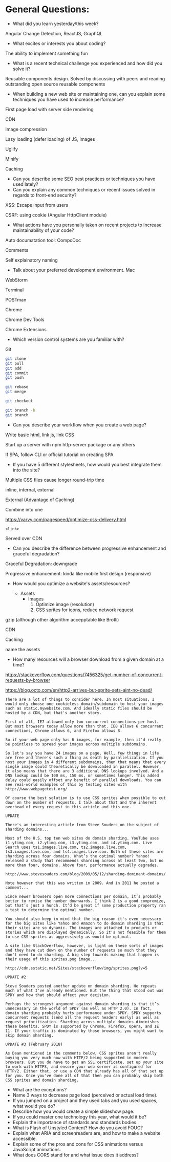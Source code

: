 # General Questions:

* What did you learn yesterday/this week?

Angular Change Detection, ReactJS, GraphQL

* What excites or interests you about coding?

The ability to implement something fun

* What is a recent technical challenge you experienced and how did you solve it?

Reusable components design. Solved by discussing with peers and reading outstanding open source reusable components

* When building a new web site or maintaining one, can you explain some techniques you have used to increase performance?

First page load with server side rendering

CDN

Image compression

Lazy loading (defer loading) of JS, Images

Uglify

Minify

Caching

* Can you describe some SEO best practices or techniques you have used lately?
* Can you explain any common techniques or recent issues solved in regards to front-end security?

XSS: Escape input from users

CSRF: using cookie (Angular HttpClient module)


* What actions have you personally taken on recent projects to increase maintainability of your code?

Auto documatation tool: CompoDoc

Comments

Self explainatory naming

* Talk about your preferred development environment.
Mac

WebStorm

Terminal

POSTman

Chrome

Chrome Dev Tools

Chrome Extensions



* Which version control systems are you familiar with?

Git
```bash
git clone
git pull
git add
git commit
git push

git rebase
git merge

git checkout

git branch -b
git branch
```

* Can you describe your workflow when you create a web page?

Write basic html, link js, link CSS

Start up a server with npm http-server package or any others

If SPA, follow CLI or official tutorial on creating SPA


* If you have 5 different stylesheets, how would you best integrate them into the site?

Multiple CSS files cause longer round-trip time

inline, internal, external

External (Advantage of Caching)

Combine into one

https://varvy.com/pagespeed/optimize-css-delivery.html

`<link>`

Served over CDN

* Can you describe the difference between progressive enhancement and graceful degradation?

Graceful Degradation: downgrade

Progressive enhancement: kinda like mobile first design (responsive)

* How would you optimize a website's assets/resources?

  * Assets
    * Images
      1. Optimize image (resolution)
      2. CSS sprites for icons, reduce network request
    

gzip (although other algorithm accepptable like Brotli)

CDN

Caching

name the assets

* How many resources will a browser download from a given domain at a time?

https://stackoverflow.com/questions/7456325/get-number-of-concurrent-requests-by-browser

https://blog.octo.com/en/http2-arrives-but-sprite-sets-aint-no-dead/

```
There are a lot of things to consider here. In most situations, I would only choose one cookieless domain/subdomain to host your images such as static.mywebsite.com. And ideally static files should be hosted by a CDN, but that's another story.

First of all, IE7 allowed only two concurrent connections per host. But most browsers today allow more than that. IE8 allows 6 concurrent connections, Chrome allows 6, and Firefox allows 8.

So if your web page only has 6 images, for example, then it'd really be pointless to spread your images across multiple subdomains.

So let's say you have 24 images on a page. Well, few things in life are free and there's such a thing as death by parallelization. If you host your images in 4 different subdomains, then that means that every single image could theoretically be downloaded in parallel. However, it also means that there are 3 additional DNS lookups involved. And a DNS lookup could be 100 ms, 150 ms, or sometimes longer. This added delay could easily offset any benefit of parallel downloads. You can see real-world examples of this by testing sites with http://www.webpagetest.org/

Of course the best solution is to use CSS sprites when possible to cut down on the number of requests. I talk about that and the inherent overhead of every request in this article and this one.

UPDATE

There's an interesting article from Steve Souders on the subject of sharding domains...

Most of the U.S. top ten web sites do domain sharding. YouTube uses i1.ytimg.com, i2.ytimg.com, i3.ytimg.com, and i4.ytimg.com. Live Search uses ts1.images.live.com, ts2.images.live.com, ts3.images.live.com, and ts4.images.live.com. Both of these sites are sharding across four domains. What’s the optimal number? Yahoo! released a study that recommends sharding across at least two, but no more than four, domains. Above four, performance actually degrades.

http://www.stevesouders.com/blog/2009/05/12/sharding-dominant-domains/

Note however that this was written in 2009. And in 2011 he posted a comment...

Since newer browsers open more connections per domain, it’s probably better to revise the number downwards. I think 2 is a good compromize, but that’s just a hunch. It’d be great if some production property ran a test to determine the optimal number.

You should also keep in mind that the big reason it's even necessary for the big sites like Yahoo and Amazon to do domain sharding is that their sites are so dynamic. The images are attached to products or stories which are displayed dynamically. So it's not feasible for them to use CSS sprites as aggressively as would be optimal.

A site like StackOverflow, however, is light on these sorts of images and they have cut down on the number of requests so much that they don't need to do sharding. A big step towards making that happen is their usage of this sprites.png image...

http://cdn.sstatic.net/Sites/stackoverflow/img/sprites.png?v=5

UPDATE #2

Steve Souders posted another update on domain sharding. He repeats much of what I've already mentioned. But the thing that stood out was SPDY and how that should affect your decision.

Perhaps the strongest argument against domain sharding is that it’s unnecessary in the world of SPDY (as well as HTTP 2.0). In fact, domain sharding probably hurts performance under SPDY. SPDY supports concurrent requests (send all the request headers early) as well as request prioritization. Sharding across multiple domains diminishes these benefits. SPDY is supported by Chrome, Firefox, Opera, and IE 11. If your traffic is dominated by those browsers, you might want to skip domain sharding.

UPDATE #3 (February 2018)

As Dean mentioned in the comments below, CSS sprites aren't really buying you very much now with HTTP/2 being supported in modern browsers. But you do have to get an SSL certificate, set up your site to work with HTTPS, and ensure your web server is configured for HTTP/2. Either that, or use a CDN that already has all of that set up for you. Once you've done all of that then you can probably skip both CSS sprites and domain sharding.
```
  * What are the exceptions?
* Name 3 ways to decrease page load (perceived or actual load time).
* If you jumped on a project and they used tabs and you used spaces, what would you do?
* Describe how you would create a simple slideshow page.
* If you could master one technology this year, what would it be?
* Explain the importance of standards and standards bodies.
* What is Flash of Unstyled Content? How do you avoid FOUC?
* Explain what ARIA and screenreaders are, and how to make a website accessible.
* Explain some of the pros and cons for CSS animations versus JavaScript animations.
* What does CORS stand for and what issue does it address?
